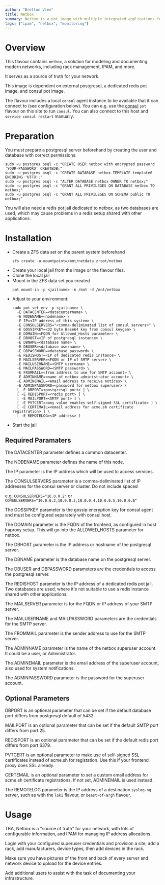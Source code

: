 ```yaml
---
author: "Bretton Vine"
title: Netbox
summary: Netbox is a pot image with multiple integrated applications for all in one install of netbox
tags: ["ipam", "netbox", "monitoring"]
---
```


# Overview

This flavour contains ```netbox```, a solution for modeling and documenting modern networks, including rack management, IPAM, and more.

It serves as a source of truth for your network.

This image is dependent on external postgresql, a dedicated redis pot image, and consul pot image.

The flavour includes a local ```consul``` agent instance to be available that it can connect to (see configuration below). You can e.g. use the [consul](https://potluck.honeyguide.net/blog/consul/) ```pot``` flavour on this site to run ```consul```. You can also connect to this host and ```service consul restart``` manually.

# Preparation

You must prepare a postgresql server beforehand by creating the user and database with correct permissions:
```
sudo -u postgres psql -c "CREATE USER netbox with encrypted password 'YOUR-PASSWORD' CREATEDB;"
sudo -u postgres psql -c "CREATE DATABASE netbox TEMPLATE template0 ENCODING 'UTF8';"
sudo -u postgres psql -c "ALTER DATABASE netbox OWNER TO netbox;"
sudo -u postgres psql -c "GRANT ALL PRIVILEGES ON DATABASE netbox TO netbox;"
sudo -u postgres psql -c "GRANT ALL PRIVILEGES ON SCHEMA public TO netbox;"
```

You will also need a redis pot jail dedicated to netbox, as two databases are used, which may cause problems in a redis setup shared with other applications.

# Installation

* Create a ZFS data set on the parent system beforehand 
  ```
  zfs create -o mountpoint=/mnt/netdata zroot/netbox
  ```
* Create your local jail from the image or the flavour files.
* Clone the local jail
* Mount in the ZFS data set you created
  ```
  pot mount-in -p <jailname> -m /mnt -d /mnt/netbox
  ```
* Adjust to your environment:
  ```
  sudo pot set-env -p <jailname> \
    -E DATACENTER=<datacentername> \
    -E NODENAME=<nodename> \
    -E IP=<IP address of this system> \
    -E CONSULSERVERS="<comma-deliminated list of consul servers>" \
    -E GOSSIPKEY=<32 byte Base64 key from consul keygen> \
    -E DOMAIN=<FQDN for Allowed_Hosts parameter> \
    -E DBHOST=<IP of postgresql instance> \
    -E DBNAME=<database name> \
    -E DBUSER=<database username> \
    -E DBPASSWORD=<database password> \
    -E REDISHOST=<IP of dedicated redis instance> \
    -E MAILSERVER=<FQDN or IP of SMTP server> \
    -E MAILUSERNAME=<SMTP username> \
    -E MAILPASSWORD=<SMTP password> \
    -E FROMMAIL=<from address to use for SMTP account> \
    -E ADMINNAME=<name of netbox administrator account> \
    -E ADMINEMAIL=<email address to receive notices> \
    -E ADMINPASSWORD=<password for netbox superuser> \
    [ -E DBPORT=<postgresql port> ] \
    [ -E REDISPORT=<redis port> ] \
    [ -E MAILPORT=<SMTP port> ] \
    [ -E PVTCERT=<any value enables self-signed SSL certificate> ] \
    [ -E CERTEMAIL=<email address for acme.sh certificate registration> ] \
    [ -E REMOTELOG=<IP address> ]
  ```
* Start the jail

## Required Paramaters
The DATACENTER parameter defines a common datacenter.

The NODENAME parameter defines the name of this node.

The IP parameter is the IP address which will be used to access services.

The CONSULSERVERS parameter is a comma-deliminated list of IP addresses for the consul server or cluster. Do not include spaces!

e.g. ```CONSULSERVERS="10.0.0.2"``` or ```CONSULSERVERS="10.0.0.2,10.0.0.3,10.0.0.4,10.0.0.5,10.0.0.6"```

The GOSSIPKEY parameter is the gossip encryption key for consul agent and must be configured separately with consul host.

The DOMAIN parameter is the FQDN of the frontend, as configured in host haproxy setup. This will go into the ALLOWED_HOSTS parameter for netbox.

The DBHOST parameter is the IP address or hostname of the postgresql server.

The DBNAME parameter is the database name on the postgresql server.

The DBUSER and DBPASSWORD parameters are the credentials to access the postgresql server.

The REDISHOST parameter is the IP address of a dedicated redis pot jail. Two databases are used, where it's not suitable to use a redis instance shared with other applications.

The MAILSERVER parameter is for the FQDN or IP address of your SMTP server.

The MAILUSERNAME and MAILPASSWORD parameters are the credentials for the SMTP server.

The FROMMAIL parameter is the sender address to use for the SMTP server.

The ADMINNAME parameter is the name of the netbox superuser account. It could be a user, or Administrator.

The ADMINEMAIL parameter is the email address of the superuser account, also used for system notifications.

The ADMINPASSWORD parameter is the password for the superuser account.

## Optional Parameters

DBPORT is an optional parameter that can be set if the default database port differs from postgresql default of 5432.

MAILPORT is an optional parameter that can be set if the default SMTP port differs from port 25.

REDISPORT is an optional parameter that can be set if the default redis port differs from port 6379.

PVTCERT is an optional parameter to make use of self-signed SSL certificates instead of acme.sh for registation. Use this if your frontend proxy does SSL already.

CERTEMAIL is an optional parameter to set a custom email address for acme.sh certificate registrations. If not set, ADMINEMAIL is used instead.

The REMOTELOG parameter is the IP address of a destination ```syslog-ng``` server, such as with the ```loki``` flavour, or ```beast-of-argh``` flavour.

# Usage

TBA, Netbox is a "source of truth" for your network, with lots of configurable information, and IPAM for managing IP address allocations.

Login with your configured superuser credentials and provision a site, add a rack, add manufacturers, device types, then add devices in the rack.

Make sure you have pictures of the front and back of every server and network device to upload for the device entries.

Add additional users to assist with the task of documenting your infrastructure. 
